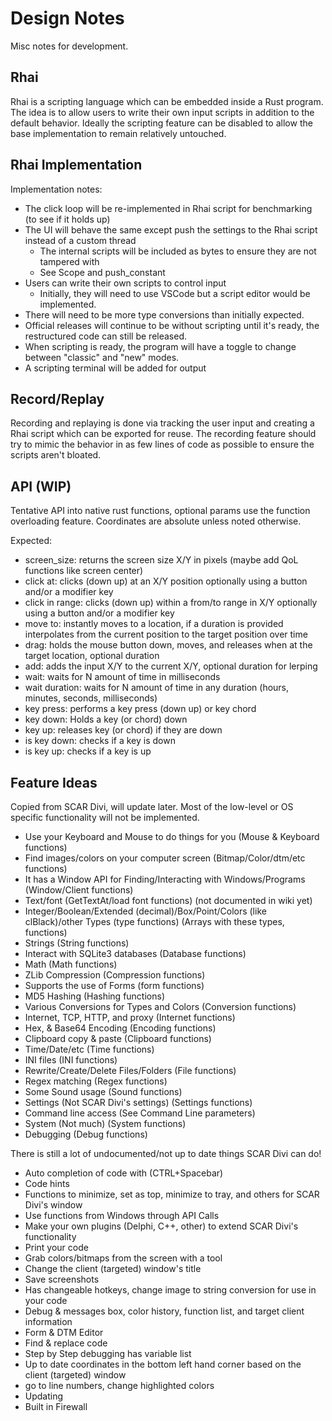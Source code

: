 # Design Notes

Misc notes for development.

## Rhai

Rhai is a scripting language which can be embedded inside a Rust program. The idea is to allow users to write their own input scripts in addition to the default behavior. Ideally the scripting feature can be disabled to allow the base implementation to remain relatively untouched.

## Rhai Implementation

Implementation notes:

- The click loop will be re-implemented in Rhai script for benchmarking (to see if it holds up)
- The UI will behave the same except push the settings to the Rhai script instead of a custom thread
  - The internal scripts will be included as bytes to ensure they are not tampered with
  - See Scope and push_constant
- Users can write their own scripts to control input
  - Initially, they will need to use VSCode but a script editor would be implemented.
- There will need to be more type conversions than initially expected.
- Official releases will continue to be without scripting until it's ready, the restructured code can still be released.
- When scripting is ready, the program will have a toggle to change between "classic" and "new" modes.
- A scripting terminal will be added for output

## Record/Replay

Recording and replaying is done via tracking the user input and creating a Rhai script which can be exported for reuse. The recording feature should try to mimic the behavior in as few lines of code as possible to ensure the scripts aren't bloated.

## API (WIP)

Tentative API into native rust functions, optional params use the function overloading feature. Coordinates are absolute unless noted otherwise.

Expected:

- screen_size: returns the screen size X/Y in pixels (maybe add QoL functions like screen center)
- click at: clicks (down up) at an X/Y position optionally using a button and/or a modifier key
- click in range: clicks (down up) within a from/to range in X/Y optionally using a button and/or a modifier key
- move to: instantly moves to a location, if a duration is provided interpolates from the current position to the target position over time
- drag: holds the mouse button down, moves, and releases when at the target location, optional duration
- add: adds the input X/Y to the current X/Y, optional duration for lerping
- wait: waits for N amount of time in milliseconds
- wait duration: waits for N amount of time in any duration (hours, minutes, seconds, milliseconds)
- key press: performs a key press (down up) or key chord
- key down: Holds a key (or chord) down
- key up: releases key (or chord) if they are down
- is key down: checks if a key is down
- is key up: checks if a key is up

## Feature Ideas

Copied from SCAR Divi, will update later. Most of the low-level or OS specific functionality will not be implemented.

- Use your Keyboard and Mouse to do things for you (Mouse & Keyboard functions)
- Find images/colors on your computer screen (Bitmap/Color/dtm/etc functions)
- It has a Window API for Finding/Interacting with Windows/Programs (Window/Client functions)
- Text/font (GetTextAt/load font functions) (not documented in wiki yet)
- Integer/Boolean/Extended (decimal)/Box/Point/Colors (like clBlack)/other Types (type functions) (Arrays with these types, functions)
- Strings (String functions)
- Interact with SQLite3 databases (Database functions)
- Math (Math functions)
- ZLib Compression (Compression functions)
- Supports the use of Forms (form functions)
- MD5 Hashing (Hashing functions)
- Various Conversions for Types and Colors (Conversion functions)
- Internet, TCP, HTTP, and proxy (Internet functions)
- Hex, & Base64 Encoding (Encoding functions)
- Clipboard copy & paste (Clipboard functions)
- Time/Date/etc (Time functions)
- INI files (INI functions)
- Rewrite/Create/Delete Files/Folders (File functions)
- Regex matching (Regex functions)
- Some Sound usage (Sound functions)
- Settings (Not SCAR Divi's settings) (Settings functions)
- Command line access (See Command Line parameters)
- System (Not much) (System functions)
- Debugging (Debug functions)

There is still a lot of undocumented/not up to date things SCAR Divi can do!

- Auto completion of code with (CTRL+Spacebar)
- Code hints
- Functions to minimize, set as top, minimize to tray, and others for SCAR Divi's window
- Use functions from Windows through API Calls
- Make your own plugins (Delphi, C++, other) to extend SCAR Divi's functionality
- Print your code
- Grab colors/bitmaps from the screen with a tool
- Change the client (targeted) window's title
- Save screenshots
- Has changeable hotkeys, change image to string conversion for use in your code
- Debug & messages box, color history, function list, and target client information
- Form & DTM Editor
- Find & replace code
- Step by Step debugging has variable list
- Up to date coordinates in the bottom left hand corner based on the client (targeted) window
- go to line numbers, change highlighted colors
- Updating
- Built in Firewall
